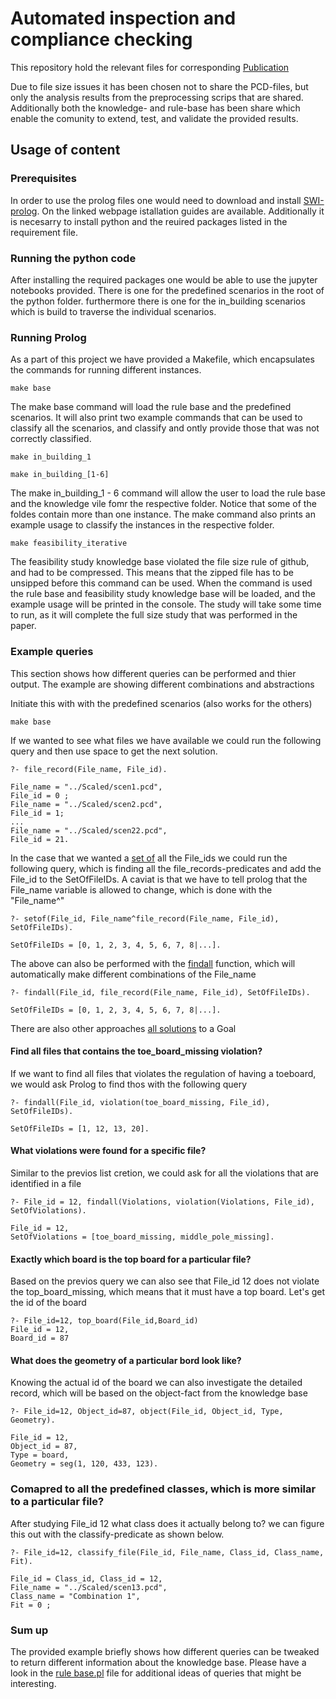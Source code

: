 # Automated inspection and compliance checking
This repository hold the relevant files for corresponding [Publication](https://link-url-here.org)

Due to file size issues it has been chosen not to share the PCD-files, but only the analysis results from the preprocessing scrips that are shared. Additionally both the knowledge- and rule-base has been share which enable the comunity to extend, test, and validate the provided results.

## Usage of content

### Prerequisites
In order to use the prolog files one would need to download and install [SWI-prolog](https://www.swi-prolog.org). On the linked webpage istallation guides are available. 
Additionally it is necesarry to install python and the reuired packages listed in the requirement file. 

### Running the python code
After installing the required packages one would be able to use the jupyter notebooks provided. There is one for the predefined scenarios in the root of the python folder. furthermore there is one for the in_building scenarios which is build to traverse the individual scenarios. 

### Running Prolog
As a part of this project we have provided a Makefile, which encapsulates the commands for running different instances. 

```console
make base
```
The make base command will load the rule base and the predefined scenarios. It will also print two example commands that can be used to classify all the scenarios, and classify and ontly provide those that was not correctly classified. 

```console
make in_building_1
```

```console
make in_building_[1-6]
```
The make in_building_1 - 6 command will allow the user to load the rule base and the knowledge vile fomr the respective folder. Notice that some of the foldes contain more than one instance. The make command also prints an example usage to classify the instances in the respective folder. 


```console
make feasibility_iterative
```
The feasibility study knowledge base violated the file size rule of github, and had to be compressed. This means that the zipped file has to be unsipped before this command can be used. When the command is used the rule base and feasibility study knowledge base will be loaded, and the example usage will be printed in the console. The study will take some time to run, as it will complete the full size study that was performed in the paper.


### Example queries
This section shows how different queries can be performed and thier output. The example are showing different combinations and abstractions

Initiate this with with the predefined scenarios (also works for the others)
```console
make base
```
If we wanted to see what files we have available we could run the following query and then use space to get the next solution. 
```console
?- file_record(File_name, File_id).

File_name = "../Scaled/scen1.pcd",
File_id = 0 ;
File_name = "../Scaled/scen2.pcd",
File_id = 1;
...
File_name = "../Scaled/scen22.pcd",
File_id = 21.
```
In the case that we wanted a [set of](https://www.swi-prolog.org/pldoc/doc_for?object=setof/3) all the File_ids we could run the following query, which is finding all the file_records-predicates and add the File_id to the SetOfFileIDs. A caviat is that we have to tell prolog that the File_name variable is allowed to change, which is done with the "File_name^"
```console
?- setof(File_id, File_name^file_record(File_name, File_id), SetOfFileIDs).

SetOfFileIDs = [0, 1, 2, 3, 4, 5, 6, 7, 8|...].
```
The above can also be performed with the [findall](https://www.swi-prolog.org/pldoc/doc_for?object=findall/3) function, which will automatically make different combinations of the File_name

```console
?- findall(File_id, file_record(File_name, File_id), SetOfFileIDs).

SetOfFileIDs = [0, 1, 2, 3, 4, 5, 6, 7, 8|...].
```
There are also other approaches [all solutions](https://www.swi-prolog.org/pldoc/man?section=allsolutions) to a Goal



#### Find all files that contains the toe_board_missing violation?
If we want to find all files that violates the regulation of having a toeboard, we would ask Prolog to find thos with the following query

```console
?- findall(File_id, violation(toe_board_missing, File_id), SetOfFileIDs).

SetOfFileIDs = [1, 12, 13, 20].
```
#### What violations were found for a specific file?
Similar to the previos list cretion, we could ask for all the violations that are identified in a file
```console
?- File_id = 12, findall(Violations, violation(Violations, File_id), SetOfViolations).

File_id = 12,
SetOfViolations = [toe_board_missing, middle_pole_missing].
```
#### Exactly which board is the top board for a particular file?
Based on the previos query we can also see that File_id 12 does not violate the top_board_missing, which means that it must have a top board. Let's get the id of the board
```console
?- File_id=12, top_board(File_id,Board_id)
File_id = 12,
Board_id = 87
```
#### What does the geometry of a particular bord look like?
Knowing the actual id of the board we can also investigate the detailed record, which will be based on the object-fact from the knowledge base
```console
?- File_id=12, Object_id=87, object(File_id, Object_id, Type, Geometry).

File_id = 12,
Object_id = 87,
Type = board,
Geometry = seg(1, 120, 433, 123).
```
### Comapred to all the predefined classes, which is more similar to a particular file?
After studying File_id 12 what class does it actually belong to? we can figure this out with the classify-predicate as shown below.
```console
?- File_id=12, classify_file(File_id, File_name, Class_id, Class_name, Fit).

File_id = Class_id, Class_id = 12,
File_name = "../Scaled/scen13.pcd",
Class_name = "Combination 1",
Fit = 0 ;
```
### Sum up
The provided example briefly shows how different queries can be tweaked to return different information about the knowledge base. Please have a look in the [rule base.pl](./prolog/rule_base.pl) file for additional ideas of queries that might be interesting.
